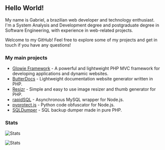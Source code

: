 ## Hello World!

My name is Gabriel, a brazilian web developer and technology enthusiast. I'm a System Analysis and Development degree and postgraduate degree in Software Engineering, with experience in web-related projects.

Welcome to my GitHub! Feel free to explore some of my projects and get in touch if you have any questions!

### My main projects
- [Glowie Framework](https://github.com/glowieframework) - A powerful and lightweight PHP MVC framework for developing applications and dynamic websites.
- [ButterDocs](https://github.com/eugabrielsilva/butterdocs) - Lightweight documentation website generator written in PHP.
- [Resizr](https://github.com/eugabrielsilva/resizr) - Simple and easy to use image resizer and thumb generator for PHP.
- [rapidSQL](https://github.com/eugabrielsilva/rapidSQL) - Asynchronous MySQL wrapper for Node.js.
- [pyprotect.js](https://github.com/eugabrielsilva/pyprotect.js) - Python code obfuscator for Node.js.
- [SQLDumper](https://github.com/eugabrielsilva/sql-dumper) - SQL backup dumper made in pure PHP.

### Stats
![Stats](https://github-readme-stats.vercel.app/api?username=eugabrielsilva&count_private=true&show_icons=true)

![Stats](https://github-readme-stats.vercel.app/api/top-langs/?username=eugabrielsilva&layout=compact)
